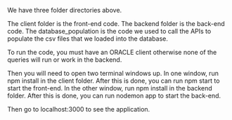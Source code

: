 We have three folder directories above.

The client folder is the front-end code.
The backend folder is the back-end code.
The database_population is the code we used to call the APIs to populate the csv files that we loaded into the database.

To run the code, you must have an ORACLE client otherwise none of the queries will run or work in the backend.

Then you will need to open two terminal windows up.
In one window, run npm install in the client folder. After this is done, you can run npm start to start the front-end.
In the other window, run npm install in the backend folder. After this is done, you can run nodemon app to start the back-end.

Then go to localhost:3000 to see the application.
